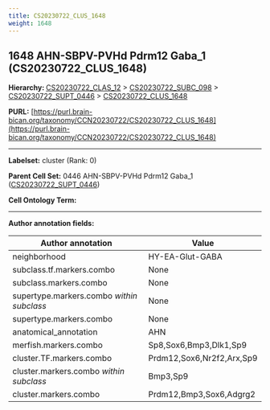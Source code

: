 ```yaml
---
title: CS20230722_CLUS_1648
weight: 1648
---
```

## 1648 AHN-SBPV-PVHd Pdrm12 Gaba_1 (CS20230722_CLUS_1648)
<b>Hierarchy: </b>
[CS20230722_CLAS_12](../CS20230722_CLAS_12) >
[CS20230722_SUBC_098](../CS20230722_SUBC_098) >
[CS20230722_SUPT_0446](../CS20230722_SUPT_0446) >
[CS20230722_CLUS_1648](../CS20230722_CLUS_1648)

**PURL:** [https://purl.brain-bican.org/taxonomy/CCN20230722/CS20230722_CLUS_1648](https://purl.brain-bican.org/taxonomy/CCN20230722/CS20230722_CLUS_1648)

---


**Labelset:** cluster (Rank: 0)

**Parent Cell Set:** 0446 AHN-SBPV-PVHd Pdrm12 Gaba_1 ([CS20230722_SUPT_0446](../CS20230722_SUPT_0446))



**Cell Ontology Term:** 

[MARKER GENES.]: #


---

[TRANSFERRED ANNOTATIONS.]: #


[AUTHOR ANNOTATION FIELDS.]: #


**Author annotation fields:**

| Author annotation | Value |
|-------------------|-------|
|neighborhood|HY-EA-Glut-GABA|
|subclass.tf.markers.combo|None|
|subclass.markers.combo|None|
|supertype.markers.combo _within subclass_|None|
|supertype.markers.combo|None|
|anatomical_annotation|AHN|
|merfish.markers.combo|Sp8,Sox6,Bmp3,Dlk1,Sp9|
|cluster.TF.markers.combo|Prdm12,Sox6,Nr2f2,Arx,Sp9|
|cluster.markers.combo _within subclass_|Bmp3,Sp9|
|cluster.markers.combo|Prdm12,Bmp3,Sox6,Adgrg2|
